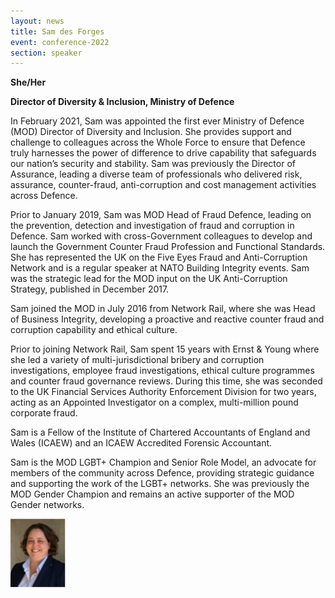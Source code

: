 ```yaml
---
layout: news
title: Sam des Forges
event: conference-2022
section: speaker
---
```

**She/Her**

**Director of Diversity & Inclusion, Ministry of Defence**

In February 2021, Sam was appointed the first ever Ministry of Defence (MOD) Director of Diversity and Inclusion. She provides support and challenge to colleagues across the Whole Force to ensure that Defence truly harnesses the power of difference to drive capability that safeguards our nation’s security and stability. Sam was previously the Director of Assurance, leading a diverse team of professionals who delivered risk, assurance, counter-fraud, anti-corruption and cost management activities across Defence. 

Prior to January 2019, Sam was MOD Head of Fraud Defence, leading on the prevention, detection and investigation of fraud and corruption in Defence. Sam worked with cross-Government colleagues to develop and launch the Government Counter Fraud Profession and Functional Standards. She has represented the UK on the Five Eyes Fraud and Anti-Corruption Network and is a regular speaker at NATO Building Integrity events. Sam was the strategic lead for the MOD input on the UK Anti-Corruption Strategy, published in December 2017. 

Sam joined the MOD in July 2016 from Network Rail, where she was Head of Business Integrity, developing a proactive and reactive counter fraud and corruption capability and ethical culture. 

Prior to joining Network Rail, Sam spent 15 years with Ernst & Young where she led a variety of multi-jurisdictional bribery and corruption investigations, employee fraud investigations, ethical culture programmes and counter fraud governance reviews. During this time, she was seconded to the UK Financial Services Authority Enforcement Division for two years, acting as an Appointed Investigator on a complex, multi-million pound corporate fraud. 

Sam is a Fellow of the Institute of Chartered Accountants of England and Wales (ICAEW) and an ICAEW Accredited Forensic Accountant. 

Sam is the MOD LGBT+ Champion and Senior Role Model, an advocate for members of the community across Defence, providing strategic guidance and supporting the work of the LGBT+ networks. She was previously the MOD Gender Champion and remains an active supporter of the MOD Gender networks.

![](/assets/images/uploads/sam-des-forges.png)